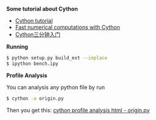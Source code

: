 **Some tutorial about Cython**

- [Cython tutorial](http://conference.scipy.org/proceedings/SciPy2009/paper_1/)
- [Fast numerical computations with Cython](http://conference.scipy.org/proceedings/SciPy2009/paper_2/)
- [Cython三分钟入门](http://blog.csdn.net/gzlaiyonghao/article/details/4561611)

**Running**

```sh
$ python setup.py build_ext --inplace
$ ipython bench.ipy
```

**Profile Analysis**

You can analysis any python file by run

```sh
$ cython -a origin.py
```

Then you get this:
[cython profile analysis html - origin.py](http://htmlpreview.github.io/?https://github.com/Laisky/HelloWorld/blob/master/src/cython/origin.html)

